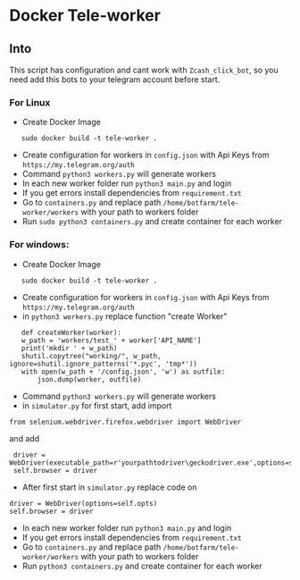 # Docker Tele-worker

## Into
This script has configuration and cant work with  `Zcash_click_bot`, so you need add this bots to your telegram account before start.

### For Linux 
 * Create Docker Image
 ```
    sudo docker build -t tele-worker .
 ```
 * Create configuration for workers in `config.json` with Api Keys from `https://my.telegram.org/auth`
 * Command `python3 workers.py` will generate workers
 * In each new worker folder run `python3 main.py` and login
 * If you get errors install dependencies from `requirement.txt`
 * Go to `containers.py` and replace path `/home/botfarm/tele-worker/workers` with your path to workers folder
 * Run `sudo python3 containers.py` and create container for each worker
 
### For windows:
* Create Docker Image
 ```
    sudo docker build -t tele-worker .
 ```
 * Create configuration for workers in `config.json` with Api Keys from `https://my.telegram.org/auth`
 * in `python3 workers.py` replace function "create Worker"
 ```
    def createWorker(worker):
    w_path = 'workers/test_' + worker['API_NAME']
    print('mkdir ' + w_path)
    shutil.copytree("working/", w_path, ignore=shutil.ignore_patterns('*.pyc', 'tmp*'))
    with open(w_path + '/config.json', 'w') as outfile:
        json.dump(worker, outfile)
 ```
 * Command `python3 workers.py` will generate workers
 * in `simulator.py` for first start, add import
 ```
 from selenium.webdriver.firefox.webdriver import WebDriver
 ```
 and add 
 ```
  driver = WebDriver(executable_path=r'yourpathtodriver\geckodriver.exe',options=self.opts)
  self.browser = driver
 ```
 * After first start in `simulator.py` replace code on
 ```
 driver = WebDriver(options=self.opts)
 self.browser = driver
 ```
 * In each new worker folder run `python3 main.py` and login
 * If you get errors install dependencies from `requirement.txt`
 * Go to `containers.py` and replace path `/home/botfarm/tele-worker/workers` with your path to workers folder
 * Run `python3 containers.py` and create container for each worker